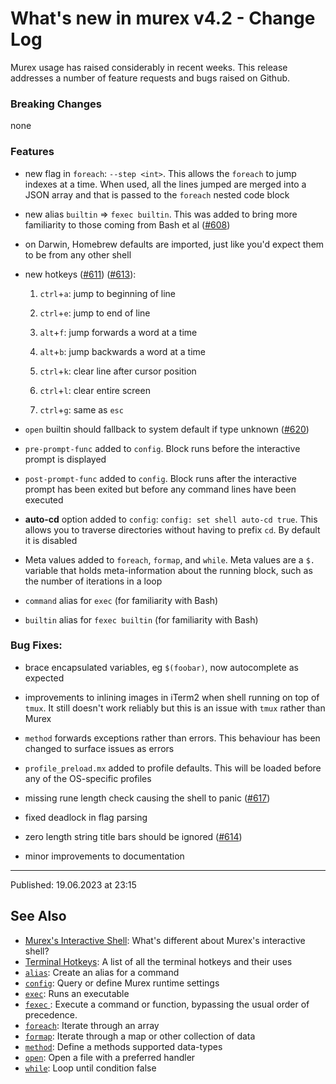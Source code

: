 # What's new in murex v4.2 - Change Log

Murex usage has raised considerably in recent weeks. This release addresses a number of feature requests and bugs raised on Github.

### Breaking Changes

none

### Features

- new flag in `foreach`: `--step <int>`. This allows the `foreach` to jump indexes at a time. When used, all the lines jumped are merged into a JSON array and that is passed to the `foreach` nested code block

- new alias `builtin` => `fexec builtin`. This was added to bring more familiarity to those coming from Bash et al ([#608](https://github.com/lmorg/murex/issues/608))

- on Darwin, Homebrew defaults are imported, just like you'd expect them to be from any other shell

- new hotkeys ([#611](https://github.com/lmorg/murex/issues/611)) ([#613](https://github.com/lmorg/murex/issues/613)):

  1. `ctrl`+`a`: jump to beginning of line

  2. `ctrl`+`e`: jump to end of line

  3. `alt`+`f`: jump forwards a word at a time

  4. `alt`+`b`: jump backwards a word at a time

  5. `ctrl`+`k`: clear line after cursor position

  6. `ctrl`+`l`: clear entire screen

  7. `ctrl`+`g`: same as `esc`

- `open` builtin should fallback to system default if type unknown ([#620](https://github.com/lmorg/murex/issues/620))

- `pre-prompt-func` added to `config`. Block runs before the interactive prompt is displayed

- `post-prompt-func` added to `config`. Block runs after the interactive prompt has been exited but before any command lines have been executed

- **auto-cd** option added to `config`: `config: set shell auto-cd true`. This allows you to traverse directories without having to prefix `cd`. By default it is disabled

- Meta values added to `foreach`, `formap`, and `while`. Meta values are a `$.` variable that holds meta-information about the running block, such as the number of iterations in a loop

- `command` alias for `exec` (for familiarity with Bash)

- `builtin` alias for `fexec builtin` (for familiarity with Bash)

### Bug Fixes:

- brace encapsulated variables, eg `$(foobar)`, now autocomplete as expected

- improvements to inlining images in iTerm2 when shell running on top of `tmux`. It still doesn't work reliably but this is an issue with `tmux` rather than Murex

- `method` forwards exceptions rather than errors. This behaviour has been changed to surface issues as errors

- `profile_preload.mx` added to profile defaults. This will be loaded before any of the OS-specific profiles

- missing rune length check causing the shell to panic ([#617](https://github.com/lmorg/murex/issues/617))

- fixed deadlock in flag parsing

- zero length string title bars should be ignored ([#614](https://github.com/lmorg/murex/issues/614))

- minor improvements to documentation

<hr>

Published: 19.06.2023 at 23:15

## See Also

- [Murex's Interactive Shell](/user-guide/interactive-shell.md):
  What's different about Murex's interactive shell?
- [Terminal Hotkeys](/user-guide/terminal-keys.md):
  A list of all the terminal hotkeys and their uses
- [`alias`](/commands/alias.md):
  Create an alias for a command
- [`config`](/commands/config.md):
  Query or define Murex runtime settings
- [`exec`](/commands/exec.md):
  Runs an executable
- [`fexec` ](/commands/fexec.md):
  Execute a command or function, bypassing the usual order of precedence.
- [`foreach`](/commands/foreach.md):
  Iterate through an array
- [`formap`](/commands/formap.md):
  Iterate through a map or other collection of data
- [`method`](/commands/method.md):
  Define a methods supported data-types
- [`open`](/commands/open.md):
  Open a file with a preferred handler
- [`while`](/commands/while.md):
  Loop until condition false
